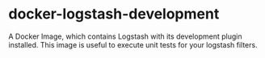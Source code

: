 # docker-logstash-development
A Docker Image, which contains Logstash with its development plugin installed. This image is useful to execute unit tests for your logstash filters.
